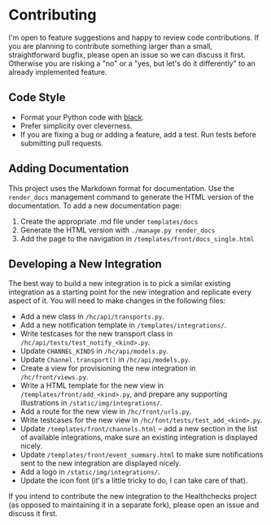 # Contributing

I'm open to feature suggestions and happy to review code contributions.
If you are planning to contribute something larger than a small, straightforward
bugfix, please open an issue so we can discuss it first. Otherwise you are risking a 
"no" or a "yes, but let's do it differently" to an already implemented feature.

## Code Style

* Format your Python code with [black](https://black.readthedocs.io/en/stable/).
* Prefer simplicity over cleverness.
* If you are fixing a bug or adding a feature, add a test. Run tests before 
  submitting pull requests.

## Adding Documentation

This project uses the Markdown format for documentation. Use the `render_docs` 
management command to generate the HTML version of the documentation. To add a new
documentation page:

1. Create the appropriate .md file under `templates/docs`
2. Generate the HTML version with `./manage.py render_docs` 
3. Add the page to the navigation in `/templates/front/docs_single.html`

## Developing a New Integration

The best way to build a new integration is to pick a similar existing integration
as a starting point for the new integration and replicate every aspect of it.
You will need to make changes in the following files:

* Add a new class in `/hc/api/transports.py`.
* Add a new notification template in `/templates/integrations/`.
* Write testcases for the new transport class in `/hc/api/tests/test_notify_<kind>.py`.
* Update `CHANNEL_KINDS` in `/hc/api/models.py`.
* Update `Channel.transport()` in `/hc/api/models.py`.
* Create a view for provisioning the new integration in `/hc/front/views.py`.
* Write a HTML template for the new view in `/templates/front/add_<kind>.py`, and
  prepare any supporting illustrations in `/static/img/integrations/`.
* Add a route for the new view in `/hc/front/urls.py`.
* Write testcases for the new view in `/hc/font/tests/test_add_<kind>.py`.
* Update `/templates/front/channels.html` – add a new section in the list of available
  integrations, make sure an existing integration is displayed nicely.
* Update `/templates/front/event_summary.html` to make sure notifications sent to the
  new integration are displayed nicely.
* Add a logo in `/static/img/integrations/`.
* Update the icon font (it's a little tricky to do, I can take care of that).

If you intend to contribute the new integration to the Healthchecks project
(as opposed to maintaining it in a separate fork), please open an issue and
discuss it first.
